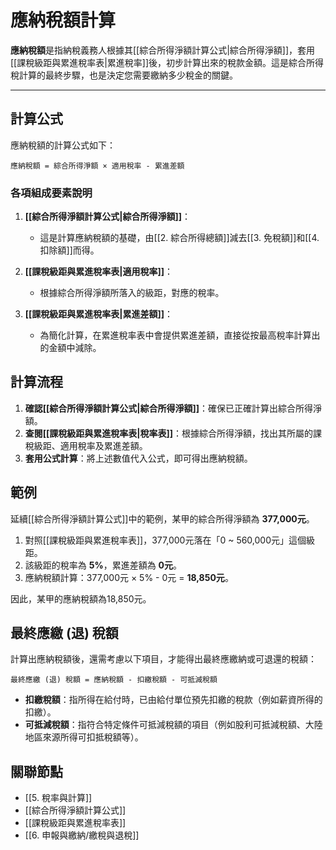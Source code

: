 # 應納稅額計算

**應納稅額**是指納稅義務人根據其[[綜合所得淨額計算公式|綜合所得淨額]]，套用[[課稅級距與累進稅率表|累進稅率]]後，初步計算出來的稅款金額。這是綜合所得稅計算的最終步驟，也是決定您需要繳納多少稅金的關鍵。

---

## 計算公式

應納稅額的計算公式如下：

`應納稅額 = 綜合所得淨額 × 適用稅率 - 累進差額`

### 各項組成要素說明

1.  **[[綜合所得淨額計算公式|綜合所得淨額]]**：
    -   這是計算應納稅額的基礎，由[[2. 綜合所得總額]]減去[[3. 免稅額]]和[[4. 扣除額]]而得。

2.  **[[課稅級距與累進稅率表|適用稅率]]**：
    -   根據綜合所得淨額所落入的級距，對應的稅率。

3.  **[[課稅級距與累進稅率表|累進差額]]**：
    -   為簡化計算，在累進稅率表中會提供累進差額，直接從按最高稅率計算出的金額中減除。

## 計算流程

1.  **確認[[綜合所得淨額計算公式|綜合所得淨額]]**：確保已正確計算出綜合所得淨額。
2.  **查閱[[課稅級距與累進稅率表|稅率表]]**：根據綜合所得淨額，找出其所屬的課稅級距、適用稅率及累進差額。
3.  **套用公式計算**：將上述數值代入公式，即可得出應納稅額。

## 範例

延續[[綜合所得淨額計算公式]]中的範例，某甲的綜合所得淨額為 **377,000元**。

1.  對照[[課稅級距與累進稅率表]]，377,000元落在「0 ~ 560,000元」這個級距。
2.  該級距的稅率為 **5%**，累進差額為 **0元**。
3.  應納稅額計算：377,000元 × 5% - 0元 = **18,850元**。

因此，某甲的應納稅額為18,850元。

## 最終應繳 (退) 稅額

計算出應納稅額後，還需考慮以下項目，才能得出最終應繳納或可退還的稅額：

`最終應繳 (退) 稅額 = 應納稅額 - 扣繳稅額 - 可抵減稅額`

-   **扣繳稅額**：指所得在給付時，已由給付單位預先扣繳的稅款（例如薪資所得的扣繳）。
-   **可抵減稅額**：指符合特定條件可抵減稅額的項目（例如股利可抵減稅額、大陸地區來源所得可扣抵稅額等）。

## 關聯節點
- [[5. 稅率與計算]]
- [[綜合所得淨額計算公式]]
- [[課稅級距與累進稅率表]]
- [[6. 申報與繳納/繳稅與退稅]]
